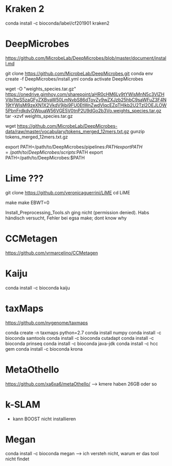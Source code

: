 # Kraken 2
conda install -c bioconda/label/cf201901 kraken2

# DeepMicrobes
https://github.com/MicrobeLab/DeepMicrobes/blob/master/document/install.md

git clone https://github.com/MicrobeLab/DeepMicrobes.git
conda env create -f DeepMicrobes/install.yml
conda activate DeepMicrobes <!-- DONE -->
<!-- pre-trained weights for species model-->
<!-- hab ich noch nicht heruntergeladen-->
wget -O "weights_species.tar.gz" https://onedrive.gimhoy.com/sharepoint/aHR0cHM6Ly9tYWlsMnN5c3VlZHVjbi1teS5zaGFyZXBvaW50LmNvbS86dTovZy9wZXJzb25hbC9saWFuZ3F4N19tYWlsMl9zeXN1X2VkdV9jbi9FU0EtWnZwdVlqcEZqTHlkb2U2Tzl2OEJLOW5PbnFrdkdvOWpuaW56VGE5V0tnP2U9dGo2b3Vo.weights_species.tar.gz
tar -xzvf weights_species.tar.gz
<!-- 12-mer vocabulary files-->
wget https://github.com/MicrobeLab/DeepMicrobes-data/raw/master/vocabulary/tokens_merged_12mers.txt.gz
gunzip tokens_merged_12mers.txt.gz
<!-- okay, was?-->
export PATH=/path/to/DeepMicrobes/pipelines:$PATH
export PATH=/path/to/DeepMicrobes/scripts:$PATH
export PATH=/path/to/DeepMicrobes:$PATH

# Lime ???
git clone https://github.com/veronicaguerrini/LiME
cd LiME
<!-- one of the follwing two make thingys; they are for different approaches-->
make <!-- chose this one-->
make EBWT=0

Install_Preprocessing_Tools.sh ging nicht (permission denied). Habs händisch versucht, Fehler bei egsa make; dont know why

# CCMetagen
https://github.com/vrmarcelino/CCMetagen

# Kaiju
conda install -c bioconda kaiju

# taxMaps
https://github.com/nygenome/taxmaps

conda create -n taxmaps python=2.7
conda install numpy
conda install -c bioconda samtools
conda install -c bioconda cutadapt
conda install -c bioconda prinseq
conda install -c bioconda java-jdk
conda install -c hcc gem
conda install -c bioconda krona

# MetaOthello
https://github.com/xa6xa6/metaOthello/
--> kmere haben 26GB oder so

# k-SLAM
- kann BOOST nicht installieren

# Megan
conda install -c bioconda megan --> ich versteh nicht, warum er das tool nicht findet




